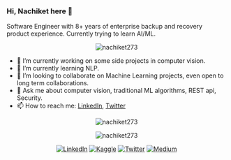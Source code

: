 ### Hi, Nachiket here 👋

Software Engineer with 8+ years of enterprise backup and recovery product experience. Currently trying to learn AI/ML.

<p align="center"> <img src="https://komarev.com/ghpvc/?username=nachiket273" alt="nachiket273" /> </p>

- 🔭 I’m currently working on some side projects in computer vision.
- 🌱 I’m currently learning NLP.
- 👯 I’m looking to collaborate on Machine Learning projects, even open to long term collaborations.
- 💬 Ask me about computer vision, traditional ML algorithms, REST api, Security.
- 📫 How to reach me: [LinkedIn](https://www.linkedin.com/in/nachikettanksale/), [Twitter](https://twitter.com/nachiket273)



<p align="center">
<img align="center" src="https://github-readme-stats.vercel.app/api?username=nachiket273&show_icons=true" alt="nachiket273" />
</p>

<p align="center">
<img align="center" src="https://github-readme-stats.vercel.app/api/top-langs/?username=nachiket273&layout=compact&hide=html" alt="nachiket273" />
</p>



<p align="center">
<a href="https://www.linkedin.com/in/nachikettanksale/"><img src="https://img.shields.io/badge/LinkedIn--_.svg?style=social&logo=LinkedIn" alt="LinkedIn"/></a>
<a href="https://www.kaggle.com/nachiket273/"><img src="https://img.shields.io/badge/Kaggle--_.svg?style=social&logo=Kaggle" alt="Kaggle"/></a>
<a href="https://www.twitter.com/nachiket273/"><img src="https://img.shields.io/badge/Twitter--_.svg?style=social&logo=Twitter" alt="Twitter"/></a>
<a href="https://nachiket-tanksale.medium.com/"><img src="https://img.shields.io/badge/Medium--_.svg?style=social&logo=Medium" alt="Medium"/></a>
</p>

